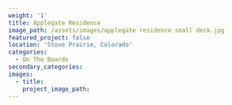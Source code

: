 ```yaml
---
weight: '1'
title: Applegate Residence
image_path: /assets/images/applegate residence small deck.jpg
featured_project: false
location: 'Stove Prairie, Colorado'
categories:
  - On The Boards
secondary_categories:
images:
  - title:
    project_image_path:
---
```


